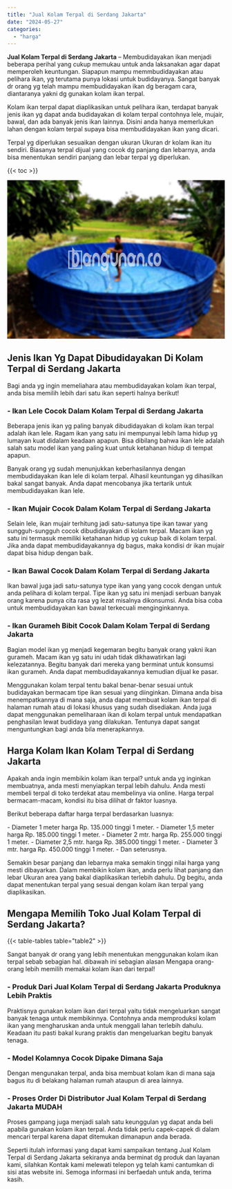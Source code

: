 ```yaml
---
title: "Jual Kolam Terpal di Serdang Jakarta"
date: "2024-05-27"
categories: 
  - "harga"
---
```


**Jual Kolam Terpal di Serdang Jakarta** – Membudidayakan ikan menjadi beberapa perihal yang cukup memukau untuk anda laksanakan agar dapat memperoleh keuntungan. Siapapun mampu memmbudidayakan atau pelihara ikan, yg terutama punya lokasi untuk budidayanya. Sangat banyak dr orang yg telah mampu membudidayakan ikan dg beragam cara, diantaranya yakni dg gunakan kolam ikan terpal.

Kolam ikan terpal dapat diaplikasikan untuk pelihara ikan, terdapat banyak jenis ikan yg dapat anda budidayakan di kolam terpal contohnya lele, mujair, bawal, dan ada banyak jenis ikan lainnya. Disini anda hanya memerlukan lahan dengan kolam terpal supaya bisa membudidayakan ikan yang dicari.

Terpal yg diperlukan sesuaikan dengan ukuran Ukuran dr kolam ikan itu sendiri. Biasanya terpal dijual yang cocok dg panjang dan lebarnya, anda bisa menentukan sendiri panjang dan lebar terpal yg diperlukan.

{{< toc >}}

![Jual Kolam Terpal di Serdang Jakarta](/images/jual-kolam-terpal-40.png)

## Jenis Ikan Yg Dapat Dibudidayakan Di Kolam Terpal di Serdang Jakarta

Bagi anda yg ingin memeliahara atau membudidayakan kolam ikan terpal, anda bisa memilih lebih dari satu ikan seperti halnya berikut!

### \- Ikan Lele Cocok Dalam Kolam Terpal di Serdang Jakarta

Beberapa jenis ikan yg paling banyak dibudidayakan di kolam ikan terpal adalah ikan lele. Ragam ikan yang satu ini mempunyai lebih lama hidup yg lumayan kuat didalam keadaan apapun. Bisa dibilang bahwa ikan lele adalah salah satu model ikan yang paling kuat untuk ketahanan hidup di tempat apapun.

Banyak orang yg sudah menunjukkan keberhasilannya dengan membudidayakan ikan lele di kolam terpal. Alhasil keuntungan yg dihasilkan bakal sangat banyak. Anda dapat mencobanya jika tertarik untuk membudidayakan ikan lele.

### \- Ikan Mujair Cocok Dalam Kolam Terpal di Serdang Jakarta

Selain lele, ikan mujair terhitung jadi satu-satunya tipe ikan tawar yang sungguh-sungguh cocok dibudidayakan di kolam terpal. Macam ikan yg satu ini termasuk memiliki ketahanan hidup yg cukup baik di kolam terpal. Jika anda dapat membudidayakannya dg bagus, maka kondisi dr ikan mujair dapat bisa hidup dengan baik.

### \- Ikan Bawal Cocok Dalam Kolam Terpal di Serdang Jakarta

Ikan bawal juga jadi satu-satunya type ikan yang yang cocok dengan untuk anda pelihara di kolam terpal. Tipe ikan yg satu ini menjadi serbuan banyak orang karena punya cita rasa yg lezat misalnya dikonsumsi. Anda bisa coba untuk membudidayakan kan bawal terkecuali menginginkannya.

### \- Ikan Gurameh Bibit Cocok Dalam Kolam Terpal di Serdang Jakarta

Bagian model ikan yg menjadi kegemaran begitu banyak orang yakni ikan gurameh. Macam ikan yg satu ini udah tidak dikhawatirkan lagi kelezatannya. Begitu banyak dari mereka yang berminat untuk konsumsi ikan gurameh. Anda dapat membudidayakannya kemudian dijual ke pasar.

Menggunakan kolam terpal tentu bakal benar-benar sesuai untuk budidayakan bermacam tipe ikan sesuai yang diinginkan. Dimana anda bisa menempatkannya di mana saja, anda dapat membuat kolam ikan terpal di halaman rumah atau di lokasi khusus yang sudah disediakan. Anda juga dapat menggunakan pemeliharaan ikan di kolam terpal untuk mendapatkan penghasilan lewat budidaya yang dilakukan. Tentunya dapat sangat menguntungkan bagi anda bila menerapkannya.

## Harga Kolam Ikan Kolam Terpal di Serdang Jakarta

Apakah anda ingin membikin kolam ikan terpal? untuk anda yg inginkan membuatnya, anda mesti menyiapkan terpal lebih dahulu. Anda mesti membeli terpal di toko terdekat atau membelinya via online. Harga terpal bermacam-macam, kondisi itu bisa dilihat dr faktor luasnya.

Berikut beberapa daftar harga terpal berdasarkan luasnya:

\- Diameter 1 meter harga Rp. 135.000 tinggi 1 meter. - Diameter 1,5 meter harga Rp. 185.000 tinggi 1 meter. - Diameter 2 mtr. harga Rp. 255.000 tinggi 1 meter. - Diameter 2,5 mtr. harga Rp. 385.000 tinggi 1 meter. - Diameter 3 mtr. harga Rp. 450.000 tinggi 1 meter. - Dan seterusnya.

Semakin besar panjang dan lebarnya maka semakin tinggi nilai harga yang mesti dibayarkan. Dalam membikin kolam ikan, anda perlu lihat panjang dan lebar Ukuran area yang bakal diaplikasikan terlebih dahulu. Dg begitu, anda dapat menentukan terpal yang sesuai dengan kolam ikan terpal yang diaplikasikan.

## Mengapa Memilih Toko Jual Kolam Terpal di Serdang Jakarta?

{{< table-tables table="table2" >}}

Sangat banyak dr orang yang lebih menentukan menggunakan kolam ikan terpal sebab sebagian hal. dibawah ini sebagian alasan Mengapa orang-orang lebih memilih memakai kolam ikan dari terpal!

### \- Produk Dari Jual Kolam Terpal di Serdang Jakarta Produknya Lebih Praktis

Praktisnya gunakan kolam ikan dari terpal yaitu tidak mengeluarkan sangat banyak tenaga untuk membikinnya. Contohnya anda memproduksi kolam ikan yang mengharuskan anda untuk menggali lahan terlebih dahulu. Keadaan itu pasti bakal kurang praktis dan mengeluarkan begitu banyak tenaga.

### \- Model Kolamnya Cocok Dipake Dimana Saja

Dengan mengunakan terpal, anda bisa membuat kolam ikan di mana saja bagus itu di belakang halaman rumah ataupun di area lainnya.

### \- Proses Order Di Distributor Jual Kolam Terpal di Serdang Jakarta MUDAH

Proses gampang juga menjadi salah satu keunggulan yg dapat anda beli apabila gunakan kolam ikan terpal. Anda tidak perlu capek-capek di dalam mencari terpal karena dapat ditemukan dimanapun anda berada.

Seperti itulah informasi yang dapat kami sampaikan tentang Jual Kolam Terpal di Serdang Jakarta sekiranya anda berminat dg produk dan layanan kami, silahkan Kontak kami melewati telepon yg telah kami cantumkan di sisi atas website ini. Semoga informasi ini berfaedah untuk anda, terima kasih.
